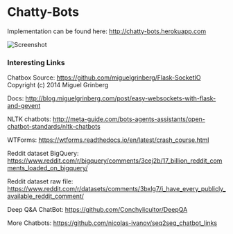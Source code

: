 # Chatty-Bots

Implementation can be found here:
http://chatty-bots.herokuapp.com

![Screenshot](https://s30.postimg.org/m1rklxq8h/chatty_bots.png)


### Interesting Links
Chatbox Source:  https://github.com/miguelgrinberg/Flask-SocketIO Copyright (c) 2014 Miguel Grinberg

Docs: http://blog.miguelgrinberg.com/post/easy-websockets-with-flask-and-gevent

NLTK chatbots: http://meta-guide.com/bots-agents-assistants/open-chatbot-standards/nltk-chatbots

WTForms: https://wtforms.readthedocs.io/en/latest/crash_course.html

Reddit dataset BigQuery: https://www.reddit.com/r/bigquery/comments/3cej2b/17_billion_reddit_comments_loaded_on_bigquery/

Reddit dataset raw file: https://www.reddit.com/r/datasets/comments/3bxlg7/i_have_every_publicly_available_reddit_comment/

Deep Q&A ChatBot: https://github.com/Conchylicultor/DeepQA

More Chatbots: https://github.com/nicolas-ivanov/seq2seq_chatbot_links
